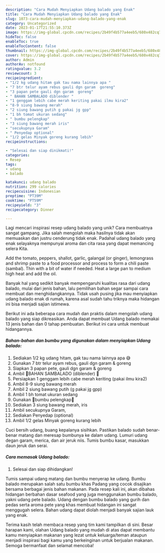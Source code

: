 ```yaml
---
description: "Cara Mudah Menyiapkan Udang balado yang Enak"
title: "Cara Mudah Menyiapkan Udang balado yang Enak"
slug: 1073-cara-mudah-menyiapkan-udang-balado-yang-enak
category: Uncategorized
date: 2023-01-17T21:55:10.373Z
image: https://img-global.cpcdn.com/recipes/2b49f4b577a4eeb5/680x482cq70/udang-balado-foto-resep-utama.jpg
hideToc: false
enableToc: true
enableTocContent: false
thumbnail: https://img-global.cpcdn.com/recipes/2b49f4b577a4eeb5/680x482cq70/udang-balado-foto-resep-utama.jpg
cover: https://img-global.cpcdn.com/recipes/2b49f4b577a4eeb5/680x482cq70/udang-balado-foto-resep-utama.jpg
author: Admin
authorAv: notfound
ratingvalue: 3.2
reviewcount: 3
recipeingredient:
- "1/2 kg udang hitam gak tau nama lainnya apa "
- "7 btr telur ayam rebus gauli dgn garam  goreng"
- "3 papan pete gauli dgn garam  goreng"
- " BAHAN SAMBALADO diblender "
- "1 genggam lebih cabe merah keriting pakai ilmu kira2"
- "8-9 siung bawang merah"
- "2 siung bawang putih g pakai jg gpp"
- "1 bh tomat ukuran sedang"
- " bumbu pelengkap"
- "3 siung bawang merah iris"
- "secukupnya Garam"
- " Penyedap optional"
- "1/2 gelas Minyak goreng kurang lebih"
recipeinstructions:

- "Selesai dan siap dinikmati!"
categories:
- Resep
tags:
- udang
- balado

katakunci: udang balado 
nutrition: 299 calories
recipecuisine: Indonesian
preptime: "PT39M"
cooktime: "PT59M"
recipeyield: "3"
recipecategory: Dinner

---
```





Lagi mencari inspirasi resep udang balado yang unik? Cara membuatnya sangat gampang. Jika salah mengolah maka hasilnya tidak akan memuaskan dan justru cenderung tidak enak. Padahal udang balado yang enak selayaknya mempunyai aroma dan cita rasa yang dapat memancing selera Kita.





Add the tomato, peppers, shallot, garlic, galangal (or ginger), lemongrass and shrimp paste to a food processor and process to form a chili paste (sambal). Thin with a bit of water if needed. Heat a large pan to medium high heat and add the oil.

Banyak hal yang sedikit banyak mempengaruhi kualitas rasa dari udang balado, mulai dari jenis bahan, lalu pemilihan bahan segar sampai cara membuat dan menghidangkannya. Tidak usah pusing jika mau menyiapkan udang balado enak di rumah, karena asal sudah tahu triknya maka hidangan ini bisa menjadi sajian istimewa.






Berikut ini ada beberapa cara mudah dan praktis dalam mengolah udang balado yang siap dikreasikan. Anda dapat membuat Udang balado memakai 13 jenis bahan dan 0 tahap pembuatan. Berikut ini cara untuk membuat hidangannya.

<!--inarticleads1-->

##### Bahan-bahan dan bumbu yang digunakan dalam menyiapkan Udang balado:

1. Sediakan 1/2 kg udang hitam, gak tau nama lainnya apa 😅
1. Gunakan 7 btr telur ayam rebus, gauli dgn garam &amp; goreng
1. Siapkan 3 papan pete, gauli dgn garam &amp; goreng
1. Ambil  🍃BAHAN SAMBALADO (diblender) 🍃
1. Persiapkan 1 genggam lebih cabe merah keriting (pakai ilmu kira2)
1. Ambil 8-9 siung bawang merah
1. Ambil 2 siung bawang putih (g pakai jg gpp)
1. Ambil 1 bh tomat ukuran sedang
1. Gunakan  🌿bumbu pelengkap🌿
1. Sediakan 3 siung bawang merah, iris
1. Ambil secukupnya Garam,
1. Sediakan  Penyedap (optional)
1. Ambil 1/2 gelas Minyak goreng kurang lebih


Cuci bersih udang, buang kepalanya sisihkan. Pastikan balado sudah benar-benar matang dan meresap bumbunya ke dalam udang. Lumuri udang degan garam, merica, dan air jeruk niis. Tumis bumbu kasar, masukkan daun jeruk dan serai. 

<!--inarticleads2-->

##### Cara memasak Udang balado:


1. Selesai dan siap dihidangkan!

Tumis sampai udang matang dan bumbu menyerap ke udang. Bumbu balado merupakan salah satu bumbu khas Padang yang cocok disajikan bersama berbagai jenis bahan makanan. Pada resep kali ini, akan dibahas hidangan berbahan dasar seafood yang juga menggunakan bumbu balado, yakni udang pete balado. Udang dengan bumbu balado yang gurih dan pedas serta aroma pete yang khas membuat hidangan ini sangat menggugah selera. Bahan udang dapat diolah menjadi banyak sajian lauk yang enak. 

Terima kasih telah membaca resep yang tim kami tampilkan di sini. Besar harapan kami, olahan Udang balado yang mudah di atas dapat membantu kamu menyiapkan makanan yang lezat untuk keluarga/teman ataupun menjadi inspirasi bagi kamu yang berkeinginan untuk berjualan makanan. Semoga bermanfaat dan selamat mencoba!
